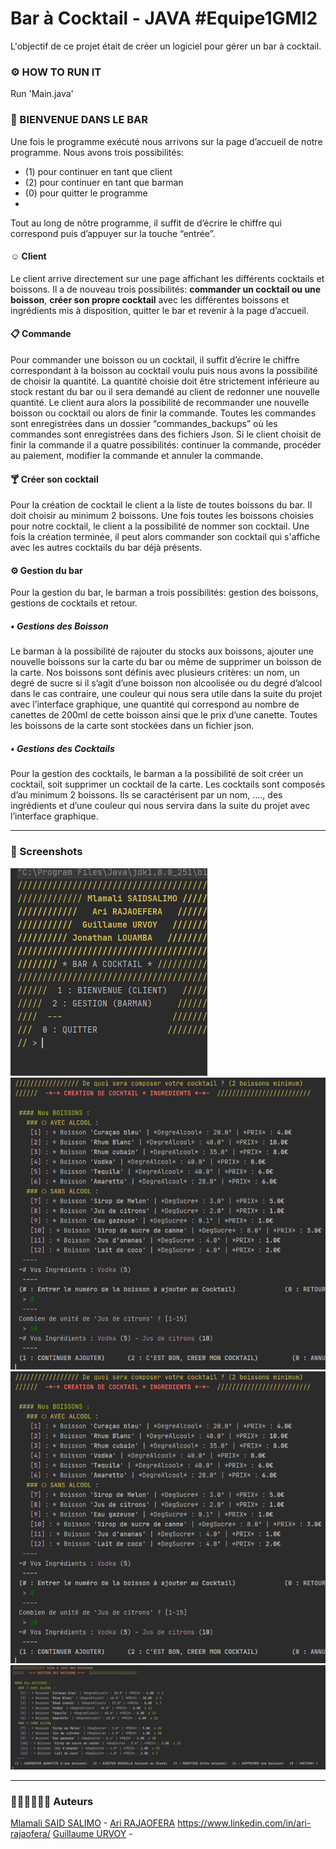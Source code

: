 # Bar à Cocktail - JAVA #Equipe1GMI2

L'objectif de ce projet était de créer un logiciel pour gérer un bar à cocktail. 

### ⚙ HOW TO RUN IT
Run 'Main.java'  

### 🍹 BIENVENUE DANS LE BAR 

Une fois le programme exécuté nous arrivons sur la page d’accueil de notre programme.  Nous avons trois possibilités:
- (1) pour continuer en tant que client
- (2) pour continuer en tant que barman
- (0) pour quitter le programme
- 
Tout au long de nôtre programme, il suffit de d’écrire le chiffre qui correspond puis d’appuyer sur la touche “entrée”.

#### ☺ Client
Le client arrive directement sur une page affichant les différents cocktails et boissons.
Il a de nouveau trois possibilités:  <b>commander un cocktail ou une boisson</b>, <b>créer son propre cocktail</b> avec les différentes boissons et ingrédients mis à disposition, quitter le bar et revenir à la page d’accueil. 

#### 📋 Commande
Pour commander une boisson ou un cocktail, il suffit d’écrire le chiffre correspondant à la boisson au cocktail voulu puis nous avons la possibilité de choisir la quantité. La quantité choisie doit être strictement inférieure au stock restant du bar ou il sera demandé au client de redonner une nouvelle quantité. Le client aura alors la possibilité de recommander une nouvelle boisson ou cocktail ou alors de finir la commande.
Toutes les commandes sont enregistrées dans un dossier “commandes_backups” où les commandes sont enregistrées dans des fichiers Json.
Si le client choisit de finir la commande il a quatre possibilités: continuer la commande, procéder au paiement, modifier la commande et annuler la commande.

#### 🍸 Créer son cocktail

Pour la création de cocktail le client a la liste de toutes boissons du bar. Il doit choisir au minimum 2 boissons. Une fois toutes les boissons choisies pour notre cocktail, le client a la possibilité de nommer son cocktail. Une fois la création terminée, il peut alors commander son cocktail qui s'affiche avec les autres cocktails du bar déjà présents.
 
#### ⚙ Gestion du bar

Pour la gestion du bar, le barman a trois possibilités:  gestion des boissons, gestions de cocktails et retour.

##### • Gestions des Boisson
Le barman à la possibilité de rajouter du stocks aux boissons, ajouter une nouvelle boissons sur la carte du bar ou même de supprimer un boisson de la carte.
Nos boissons sont définis avec plusieurs critères: un nom, un degré de sucre si il s’agit d’une boisson non alcoolisée ou du degré d’alcool dans le cas contraire, une couleur qui nous sera utile dans la suite du projet avec l’interface graphique, une quantité qui correspond au nombre de canettes de 200ml de cette boisson ainsi que le prix d’une canette. Toutes les boissons de la carte sont stockées dans un fichier json.

##### • Gestions des Cocktails

Pour la gestion des cocktails, le barman a la possibilité de soit créer un cocktail, soit supprimer un cocktail de la carte. Les cocktails sont composés d’au minimum 2 boissons. Ils se caractérisent par un nom, …., des ingrédients et d’une couleur qui nous servira dans la suite du projet avec l’interface graphique.

---
### 📸 Screenshots 

![](img/1.png)
![](img/3.png)
![](img/3.png)
![](img/4.png)

---
### 👨🏾‍💻👨🏼‍💻 Auteurs
[Mlamali SAID SALIMO](https://www.linkedin.com/in/mlamalisaidsalimo) - [Ari RAJAOFERA](https://www.linkedin.com/in/mlamalisaidsalimo) https://www.linkedin.com/in/ari-rajaofera/
[Guillaume URVOY](https://www.linkedin.com/in/urvoy-guillaume-7849aa1b6/) - 

